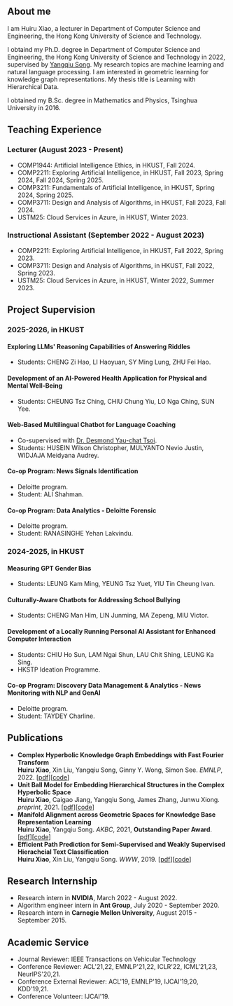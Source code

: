 ## About me

I am Huiru Xiao, a lecturer in Department of Computer Science and Engineering, the Hong Kong University of Science and Technology.

I obtaind my Ph.D. degree in Department of Computer Science and Engineering, the Hong Kong University of Science and Technology in 2022, supervised by [Yangqiu Song](https://www.cse.ust.hk/~yqsong/). My research topics are machine learning and natural language processing. I am interested in geometric learning for knowledge graph representations. My thesis title is Learning with Hierarchical Data.

I obtained my B.Sc. degree in Mathematics and Physics, Tsinghua University in 2016. 

## Teaching Experience

### Lecturer (August 2023 - Present)
- COMP1944: Artificial Intelligence Ethics, in HKUST, Fall 2024.
- COMP2211: Exploring Artificial Intelligence, in HKUST, Fall 2023, Spring 2024, Fall 2024, Spring 2025.
- COMP3211: Fundamentals of Artificial Intelligence, in HKUST, Spring 2024, Spring 2025.
- COMP3711: Design and Analysis of Algorithms, in HKUST, Fall 2023, Fall 2024.
- USTM25: Cloud Services in Azure, in HKUST, Winter 2023.

### Instructional Assistant (September 2022 - August 2023)
- COMP2211: Exploring Artificial Intelligence, in HKUST, Fall 2022, Spring 2023.
- COMP3711: Design and Analysis of Algorithms, in HKUST, Fall 2022, Spring 2023.
- USTM25: Cloud Services in Azure, in HKUST, Winter 2022, Summer 2023.

## Project Supervision
### 2025-2026, in HKUST
#### Exploring LLMs' Reasoning Capabilities of Answering Riddles
- Students: CHENG Zi Hao, LI Haoyuan, SY Ming Lung, ZHU Fei Hao.
#### Development of an AI-Powered Health Application for Physical and Mental Well-Being
- Students: CHEUNG Tsz Ching, CHIU Chung Yiu, LO Nga Ching, SUN Yee.
#### Web-Based Multilingual Chatbot for Language Coaching
- Co-supervised with [Dr. Desmond Yau-chat Tsoi](https://cse.hkust.edu.hk/~desmond/).
- Students: HUSEIN Wilson Christopher, MULYANTO Nevio Justin, WIDJAJA Meidyana Audrey.
#### Co-op Program: News Signals Identification
- Deloitte program.
- Student: ALI Shahman.
#### Co-op Program: Data Analytics - Deloitte Forensic
- Deloitte program.
- Student: RANASINGHE Yehan Lakvindu.

### 2024-2025, in HKUST
#### Measuring GPT Gender Bias
- Students: LEUNG Kam Ming, YEUNG Tsz Yuet, YIU Tin Cheung Ivan.
#### Culturally-Aware Chatbots for Addressing School Bullying
- Students: CHENG Man Him, LIN Junming, MA Zepeng, MIU Victor.
#### Development of a Locally Running Personal AI Assistant for Enhanced Computer Interaction
- Students: CHIU Ho Sun, LAM Ngai Shun, LAU Chit Shing, LEUNG Ka Sing.
- HKSTP Ideation Programme.
#### Co-op Program: Discovery Data Management & Analytics - News Monitoring with NLP and GenAI
- Deloitte program.
- Student: TAYDEY Charline.

## Publications

- **Complex Hyperbolic Knowledge Graph Embeddings with Fast Fourier Transform** \
**Huiru Xiao**, Xin Liu, Yangqiu Song, Ginny Y. Wong, Simon See. *EMNLP*, 2022. [[pdf](https://arxiv.org/pdf/2211.03635v1.pdf)][[code](https://github.com/HKUST-KnowComp/ComplexHyperbolicKGE)]
- **Unit Ball Model for Embedding Hierarchical Structures in the Complex Hyperbolic Space** \
**Huiru Xiao**, Caigao Jiang, Yangqiu Song, James Zhang, Junwu Xiong. *preprint*, 2021. [[pdf](https://arxiv.org/pdf/2105.03966.pdf)][[code](https://github.com/HKUST-KnowComp/UnitBall)]
- **Manifold Alignment across Geometric Spaces for Knowledge Base Representation Learning** \
**Huiru Xiao**, Yangqiu Song. *AKBC*, 2021, **Outstanding Paper Award**. [[pdf](https://openreview.net/pdf?id=TPymTKJR-Pi)][[code](https://github.com/HKUST-KnowComp/GeoAlign)]
- **Efficient Path Prediction for Semi-Supervised and Weakly Supervised Hierachcial Text Classification** \
**Huiru Xiao**, Xin Liu, Yangqiu Song. *WWW*, 2019. [[pdf](https://arxiv.org/pdf/1902.09347.pdf)][[code](https://github.com/HKUST-KnowComp/PathPredictionForTextClassification)]

## Research Internship

- Research intern in **NVIDIA**, March 2022 - August 2022.
- Algorithm engineer intern in **Ant Group**, July 2020 - September 2020.
- Research intern in **Carnegie Mellon University**, August 2015 - September 2015.

## Academic Service

- Journal Reviewer: IEEE Transactions on Vehicular Technology
- Conference Reviewer: ACL'21,22, EMNLP'21,22, ICLR'22, ICML'21,23, NeurIPS'20,21.
- Conference External Reviewer: ACL'19, EMNLP'19, IJCAI'19,20, KDD'19,21.
- Conference Volunteer: IJCAI'19.
